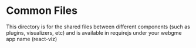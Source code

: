 # Common Files
This directory is for the shared files between different components (such as plugins, visualizers, etc) and is available in requirejs under your webgme app name (react-viz)
